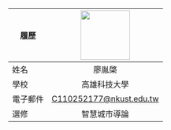 |      履歷        |<img src="https://avatars.githubusercontent.com/readme" width=100 height=100/>|
| ---------------- |:-----------------------------:|
| 姓名             |廖胤棨                  |
| 學校             | 高雄科技大學                  |
| 電子郵件         | C110252177@nkust.edu.tw          |
| 選修             | 智慧城市導論                  |
